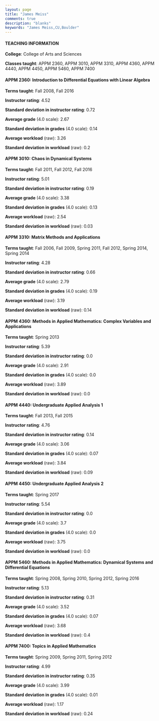 ```yaml
---
layout: page
title: "James Meiss" 
comments: true
description: "blanks"
keywords: "James Meiss,CU,Boulder"
---
```

<head>
<script src="https://ajax.googleapis.com/ajax/libs/jquery/2.1.3/jquery.min.js"></script>
<script src="https://dl.dropboxusercontent.com/s/pc42nxpaw1ea4o9/highcharts.js?dl=0"></script>
<!-- <script src="../assets/js/highcharts.js"></script> -->
<style type="text/css">@font-face {
	font-family: "Bebas Neue";
	src: url(https://www.filehosting.org/file/details/544349/BebasNeue Regular.otf) format("opentype");
	}
	h1.Bebas { 
		font-family: "Bebas Neue", Verdana, Tahoma;
	}
</style>
</head>
	   
#### TEACHING INFORMATION

**College**: College of Arts and Sciences

**Classes taught**: APPM 2360, APPM 3010, APPM 3310, APPM 4360, APPM 4440, APPM 4450, APPM 5460, APPM 7400

#### APPM 2360: Introduction to Differential Equations with Linear Algebra

**Terms taught**: Fall 2008, Fall 2016

**Instructor rating**: 4.52

**Standard deviation in instructor rating**: 0.72

**Average grade** (4.0 scale): 2.67

**Standard deviation in grades** (4.0 scale): 0.14

**Average workload** (raw): 3.26

**Standard deviation in workload** (raw): 0.2

#### APPM 3010: Chaos in Dynamical Systems

**Terms taught**: Fall 2011, Fall 2012, Fall 2016

**Instructor rating**: 5.01

**Standard deviation in instructor rating**: 0.19

**Average grade** (4.0 scale): 3.38

**Standard deviation in grades** (4.0 scale): 0.13

**Average workload** (raw): 2.54

**Standard deviation in workload** (raw): 0.03

#### APPM 3310: Matrix Methods and Applications

**Terms taught**: Fall 2006, Fall 2009, Spring 2011, Fall 2012, Spring 2014, Spring 2014

**Instructor rating**: 4.28

**Standard deviation in instructor rating**: 0.66

**Average grade** (4.0 scale): 2.79

**Standard deviation in grades** (4.0 scale): 0.19

**Average workload** (raw): 3.19

**Standard deviation in workload** (raw): 0.14

#### APPM 4360: Methods in Applied Mathematics: Complex Variables and Applications

**Terms taught**: Spring 2013

**Instructor rating**: 5.39

**Standard deviation in instructor rating**: 0.0

**Average grade** (4.0 scale): 2.91

**Standard deviation in grades** (4.0 scale): 0.0

**Average workload** (raw): 3.89

**Standard deviation in workload** (raw): 0.0

#### APPM 4440: Undergraduate Applied Analysis 1

**Terms taught**: Fall 2013, Fall 2015

**Instructor rating**: 4.76

**Standard deviation in instructor rating**: 0.14

**Average grade** (4.0 scale): 3.06

**Standard deviation in grades** (4.0 scale): 0.07

**Average workload** (raw): 3.84

**Standard deviation in workload** (raw): 0.09

#### APPM 4450: Undergraduate Applied Analysis 2

**Terms taught**: Spring 2017

**Instructor rating**: 5.54

**Standard deviation in instructor rating**: 0.0

**Average grade** (4.0 scale): 3.7

**Standard deviation in grades** (4.0 scale): 0.0

**Average workload** (raw): 3.75

**Standard deviation in workload** (raw): 0.0

#### APPM 5460: Methods in Applied Mathematics: Dynamical Systems and Differential Equations

**Terms taught**: Spring 2008, Spring 2010, Spring 2012, Spring 2016

**Instructor rating**: 5.13

**Standard deviation in instructor rating**: 0.31

**Average grade** (4.0 scale): 3.52

**Standard deviation in grades** (4.0 scale): 0.07

**Average workload** (raw): 3.68

**Standard deviation in workload** (raw): 0.4

#### APPM 7400: Topics in Applied Mathematics

**Terms taught**: Spring 2009, Spring 2011, Spring 2012

**Instructor rating**: 4.99

**Standard deviation in instructor rating**: 0.35

**Average grade** (4.0 scale): 3.99

**Standard deviation in grades** (4.0 scale): 0.01

**Average workload** (raw): 1.17

**Standard deviation in workload** (raw): 0.24

